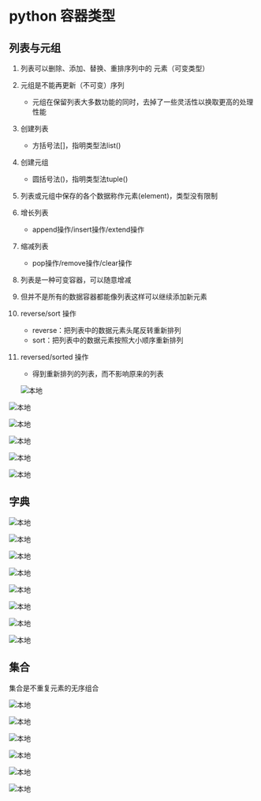 ﻿# python 容器类型
## 列表与元组
1.  列表可以删除、添加、替换、重排序列中的
元素（可变类型）
2. 元组是不能再更新（不可变）序列
    * 元组在保留列表大多数功能的同时，去掉了一些灵活性以换取更高的处理性能
3. 创建列表
    * 方括号法[]，指明类型法list()
4. 创建元组
    * 圆括号法()，指明类型法tuple()
5. 列表或元组中保存的各个数据称作元素(element)，类型没有限制
6. 增长列表
    * append操作/insert操作/extend操作
7. 缩减列表
    * pop操作/remove操作/clear操作
8. 列表是一种可变容器，可以随意增减
9. 但并不是所有的数据容器都能像列表这样可以继续添加新元素
10. reverse/sort 操作
    * reverse：把列表中的数据元素头尾反转重新排列
    * sort：把列表中的数据元素按照大小顺序重新排列
11. reversed/sorted 操作
    * 得到重新排列的列表，而不影响原来的列表

    ![本地](<../../Document images/python/python basic/reversed _sorted 操作.png>)

![本地](<../../Document images/python/python basic/列表的方法.png>)

![本地](<../../Document images/python/python basic/列表和元组的操作.png>)

![本地](<../../Document images/python/python basic/索引和切片.png>)

![本地](<../../Document images/python/python basic/列表与元组示例.png>)

![本地](<../../Document images/python/python basic/查找和计算.png>)
## 字典
![本地](<../../Document images/python/python basic/字典简介.png>)

![本地](<../../Document images/python/python basic/创建字典.png>)

![本地](<../../Document images/python/python basic/创建字典2.png>)

![本地](<../../Document images/python/python basic/更新字典.png>)

![本地](<../../Document images/python/python basic/更新字典2.png>)

![本地](<../../Document images/python/python basic/访问字典数据项.png>)

![本地](<../../Document images/python/python basic/访问字典数据项2.png>)

![本地](<../../Document images/python/python basic/字典查找.png>)

## 集合
集合是不重复元素的无序组合

![本地](<../../Document images/python/python basic/创建集合.png>)

![本地](<../../Document images/python/python basic/更新集合.png>)

![本地](<../../Document images/python/python basic/访问集合.png>)

![本地](<../../Document images/python/python basic/集合运算.png>)

![本地](<../../Document images/python/python basic/集合运算2.png>)

![本地](<../../Document images/python/python basic/集合使用.png>)
